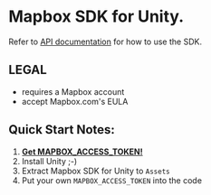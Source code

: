 
# **Mapbox SDK for Unity**.
Refer to [API documentation](api/index.md) for how to use the SDK.

## LEGAL

* requires a Mapbox account
* accept Mapbox.com's EULA

## Quick Start Notes:

1. **[Get MAPBOX_ACCESS_TOKEN!](articles/intro.md)**
2. Install Unity ;-)
3. Extract Mapbox SDK for Unity to `Assets`
4. Put your own `MAPBOX_ACCESS_TOKEN` into the code

